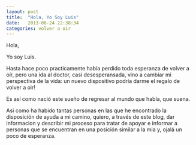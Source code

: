 ```yaml
---
layout: post
title:  "Hola, Yo Soy Luis"
date:   2013-06-24 22:38:34
categories: volver a oir
---
```


Hola,

Yo soy Luis.

Hasta hace poco practicamente había perdido toda esperanza de volver a oír, pero
una ida al doctor, casi desesperansada, vino a cambiar mi perspectiva de la
vida: un nuevo dispositivo podría darme el regalo de volver a oir!

Es así como nació este sueño de regresar al mundo que habla, que suena.

Asi como ha habido tantas personas en las que he encontrado la disposición de
ayuda a mi camino, quiero, a través de este blog, dar informacion y describir mi
proceso para tratar de apoyar e informar a personas que se encuentran en una
posición similar a la mia y, ojalá un poco de esperanza.
